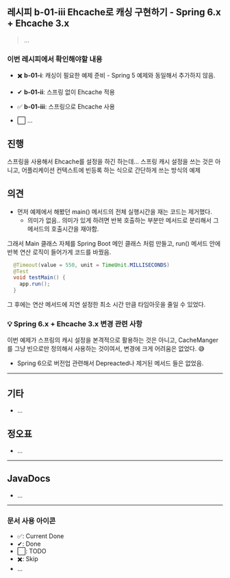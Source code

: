 ## 레시피 b-01-iii Ehcache로 캐싱 구현하기 - Spring 6.x + Ehcache 3.x

> ...

### 이번 레시피에서 확인해야할  내용

* ✖️ **b-01-i**:  캐싱이 필요한 예제 준비 - Spring 5 예제와 동일해서 추가하지 않음.

* ✔ **b-01-ii**:  스프링 없이 Ehcache 적용 

* ✅ **b-01-iii**:  스프링으로 Ehcache 사용

* ⬜ ...

  



## 진행

스프링을 사용해서 Ehcache를 설정을 하긴 하는데... 스프링 캐시 설정을 쓰는 것은 아니고, 어플리케이션 컨텍스트에 빈등록 하는 식으로 간단하게 쓰는 방식의 예제




## 의견

* 먼저 예제에서 해봤던 main() 메서드의 전체 실행시간을 재는 코드는 제거했다.
  * 의미가 없음.. 의미가 있게 하려면 반복 호출하는 부분만 메서드로 분리해서 그 메서드의 호출시간을 재야함.


그래서 Main 클래스 자체를 Spring Boot 메인 클래스 처럼 만들고, run() 메서드 안에 반복 연산 로직이 들어가게 코드를 바꿨음.

```java
  @Timeout(value = 550, unit = TimeUnit.MILLISECONDS)
  @Test
  void testMain() {
    app.run();
  }
```

그 후에는 연산 메서드에 지연 설정한 최소 시간 만큼 타임아웃을 줄일 수 있었다.



### 💡 Spring 6.x + Ehcache 3.x 변경 관련 사항

이번 예제가 스프링의 캐시 설정을 본격적으로 활용하는 것은 아니고, CacheManger를 그냥 빈으로만 정의해서 사용하는 것이여서, 변경에 크게 어려움은 없었다. 😅

* Spring 6으로 버전업 관련해서 Depreacted나 제거된 메서드 들은 없었음.




---

## 기타

* ...

  

## 정오표

* ...
  


---

## JavaDocs

* ...



---

### 문서 사용 아이콘

* ✅: Current Done
* ✔: Done
* ⬜: TODO
* ✖️: Skip
* ...

